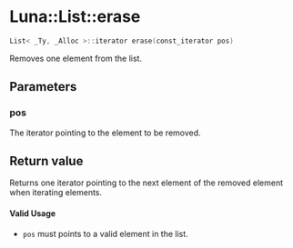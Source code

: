 # Luna::List::erase

```c++
List< _Ty, _Alloc >::iterator erase(const_iterator pos)
```

Removes one element from the list. 



## Parameters
### pos
The iterator pointing to the element to be removed. 

## Return value
Returns one iterator pointing to the next element of the removed element when iterating elements. 

#### Valid Usage
* `pos` must points to a valid element in the list. 

